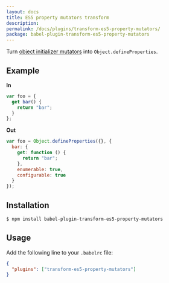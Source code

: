 ```yaml
---
layout: docs
title: ES5 property mutators transform
description:
permalink: /docs/plugins/transform-es5-property-mutators/
package: babel-plugin-transform-es5-property-mutators
---
```


Turn [object initializer mutators](https://developer.mozilla.org/en-US/docs/Web/JavaScript/Reference/Operators/Object_initializer#Method_definitions) into `Object.defineProperties`.

## Example

**In**

```javascript
var foo = {
  get bar() {
    return "bar";
  }
};
```

**Out**

```javascript
var foo = Object.defineProperties({}, {
  bar: {
    get: function () {
      return "bar";
    },
    enumerable: true,
    configurable: true
  }
});
```

## Installation

```sh
$ npm install babel-plugin-transform-es5-property-mutators
```

## Usage

Add the following line to your `.babelrc` file:

```json
{
  "plugins": ["transform-es5-property-mutators"]
}
```
